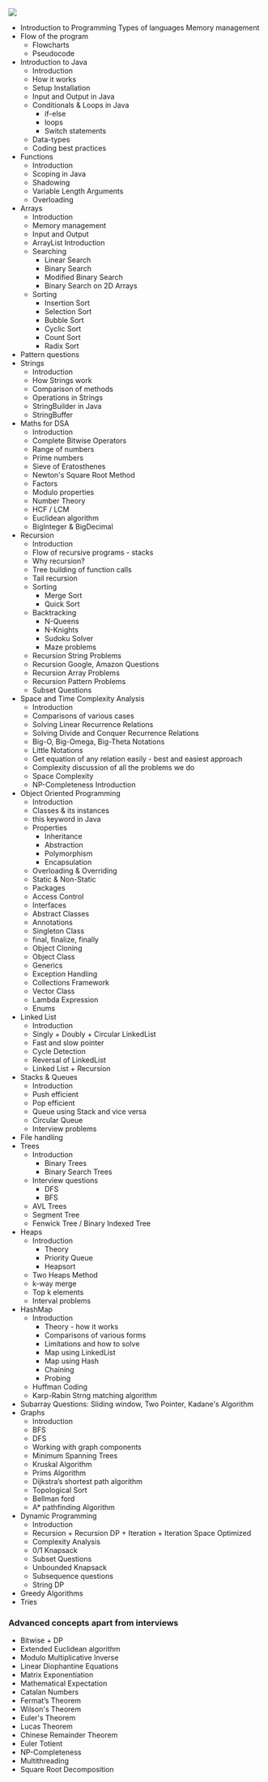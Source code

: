 <p>
 <img src="https://capsule-render.vercel.app/api?type=egg&height=120&color=0:069422,100:ecf542&text=Syllabus&fontAlign=48&fontAlignY=45&section=header&reversal=true&fontColor=033d13&fontSize=40"/>
</p>



- Introduction to Programming
    Types of languages
    Memory management
- Flow of the program
    - Flowcharts
    - Pseudocode
- Introduction to Java
    - Introduction
    - How it works
    - Setup Installation
    - Input and Output in Java
    - Conditionals & Loops in Java
        - if-else
        - loops
        - Switch statements
    - Data-types
    - Coding best practices
- Functions
    - Introduction
    - Scoping in Java
    - Shadowing
    - Variable Length Arguments
    - Overloading
- Arrays
    - Introduction
    - Memory management
    - Input and Output
    - ArrayList Introduction
    - Searching
        - Linear Search
        - Binary Search
        - Modified Binary Search
        - Binary Search on 2D Arrays
    - Sorting
        - Insertion Sort
        - Selection Sort
        - Bubble Sort
        - Cyclic Sort
        - Count Sort
        - Radix Sort
- Pattern questions
- Strings
    - Introduction
    - How Strings work
    - Comparison of methods
    - Operations in Strings
    - StringBuilder in Java
    - StringBuffer
- Maths for DSA
    - Introduction
    - Complete Bitwise Operators
    - Range of numbers
    - Prime numbers
    - Sieve of Eratosthenes
    - Newton's Square Root Method
    - Factors
    - Modulo properties
    - Number Theory
    - HCF / LCM
    - Euclidean algorithm
    - BigInteger & BigDecimal
- Recursion
    - Introduction
    - Flow of recursive programs - stacks
    - Why recursion?
    - Tree building of function calls
    - Tail recursion
    - Sorting
        - Merge Sort
        - Quick Sort
    - Backtracking
        - N-Queens
        - N-Knights
        - Sudoku Solver
        - Maze problems
    - Recursion String Problems
    - Recursion Google, Amazon Questions
    - Recursion Array Problems
    - Recursion Pattern Problems
    - Subset Questions
- Space and Time Complexity Analysis
    - Introduction
    - Comparisons of various cases
    - Solving Linear Recurrence Relations
    - Solving Divide and Conquer Recurrence Relations
    - Big-O, Big-Omega, Big-Theta Notations
    - Little Notations
    - Get equation of any relation easily - best and easiest approach
    - Complexity discussion of all the problems we do
    - Space Complexity
    - NP-Completeness Introduction
- Object Oriented Programming
    - Introduction
    - Classes & its instances
    - this keyword in Java
    - Properties
        - Inheritance
        - Abstraction
        - Polymorphism
        - Encapsulation
    - Overloading & Overriding
    - Static & Non-Static
    - Packages
    - Access Control
    - Interfaces
    - Abstract Classes
    - Annotations
    - Singleton Class
    - final, finalize, finally
    - Object Cloning
    - Object Class
    - Generics
    - Exception Handling
    - Collections Framework
    - Vector Class
    - Lambda Expression 
    - Enums
- Linked List
    - Introduction
    - Singly + Doubly + Circular LinkedList
    - Fast and slow pointer
    - Cycle Detection
    - Reversal of LinkedList
    - Linked List + Recursion
- Stacks & Queues
    - Introduction
    - Push efficient
    - Pop efficient
    - Queue using Stack and vice versa
    - Circular Queue
    - Interview problems
- File handling
- Trees
    - Introduction
      - Binary Trees
      - Binary Search Trees
    - Interview questions
      - DFS
      - BFS
    - AVL Trees
    - Segment Tree
    - Fenwick Tree / Binary Indexed Tree
- Heaps
    - Introduction
        - Theory
        - Priority Queue
        - Heapsort
    - Two Heaps Method
    - k-way merge
    - Top k elements
    - Interval problems
- HashMap
    - Introduction
        - Theory - how it works
        - Comparisons of various forms
        - Limitations and how to solve
        - Map using LinkedList
        - Map using Hash
        - Chaining
        - Probing
    - Huffman Coding
    - Karp-Rabin Strng matching algorithm
- Subarray Questions: Sliding window, Two Pointer, Kadane's Algorithm
- Graphs
    - Introduction
    - BFS
    - DFS
    - Working with graph components
    - Minimum Spanning Trees
    - Kruskal Algorithm
    - Prims Algorithm
    - Dijkstra’s shortest path algorithm
    - Topological Sort
    - Bellman ford
    - A* pathfinding Algorithm
- Dynamic Programming
    - Introduction
    - Recursion + Recursion DP + Iteration + Iteration Space Optimized
    - Complexity Analysis
    - 0/1 Knapsack
    - Subset Questions
    - Unbounded Knapsack
    - Subsequence questions
    - String DP
- Greedy Algorithms
- Tries

### Advanced concepts apart from interviews 
- Bitwise + DP
- Extended Euclidean algorithm
- Modulo Multiplicative Inverse
- Linear Diophantine Equations
- Matrix Exponentiation
- Mathematical Expectation
- Catalan Numbers
- Fermat’s Theorem
- Wilson's Theorem
- Euler's Theorem
- Lucas Theorem
- Chinese Remainder Theorem
- Euler Totient
- NP-Completeness
- Multithreading
- Square Root Decomposition